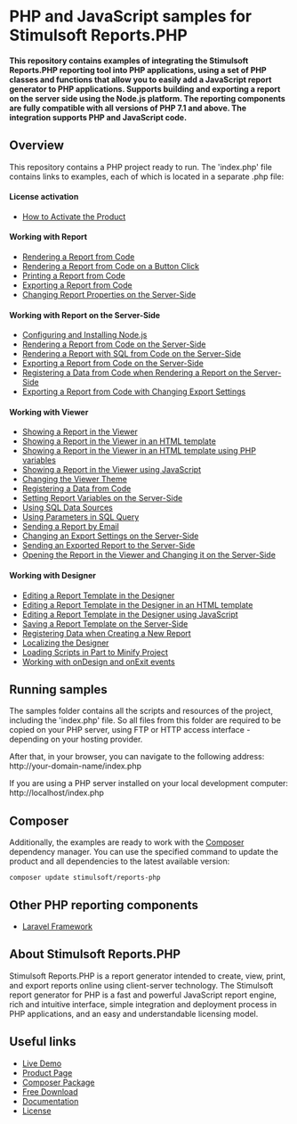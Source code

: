 # PHP and JavaScript samples for Stimulsoft Reports.PHP

#### This repository contains examples of integrating the Stimulsoft Reports.PHP reporting tool into PHP applications, using a set of PHP classes and functions that allow you to easily add a JavaScript report generator to PHP applications. Supports building and exporting a report on the server side using the Node.js platform. The reporting components are fully compatible with all versions of PHP 7.1 and above. The integration supports PHP and JavaScript code.

## Overview
This repository contains a PHP project ready to run. The 'index.php' file contains links to examples, each of which is located in a separate .php file:

#### License activation
* [How to Activate the Product](https://github.com/stimulsoft/Samples-Reports.PHP/blob/master/Working%20with%20Report/How%20to%20Activate%20the%20Product.php)

#### Working with Report
* [Rendering a Report from Code](https://github.com/stimulsoft/Samples-Reports.PHP/blob/master/Working%20with%20Report/Rendering%20a%20Report%20from%20Code.php)
* [Rendering a Report from Code on a Button Click](https://github.com/stimulsoft/Samples-Reports.PHP/blob/master/Working%20with%20Report/Rendering%20a%20Report%20from%20Code%20on%20a%20Button%20Click.php)
* [Printing a Report from Code](https://github.com/stimulsoft/Samples-Reports.PHP/blob/master/Working%20with%20Report/Printing%20a%20Report%20from%20Code.php)
* [Exporting a Report from Code](https://github.com/stimulsoft/Samples-Reports.PHP/blob/master/Working%20with%20Report/Exporting%20a%20Report%20from%20Code.php)
* [Changing Report Properties on the Server-Side](https://github.com/stimulsoft/Samples-Reports.PHP/blob/master/Working%20with%20Report/Changing%20Report%20Properties%20on%20the%20Server-Side.php)

#### Working with Report on the Server-Side
* [Configuring and Installing Node.js](https://github.com/stimulsoft/Samples-Reports.PHP/blob/master/Working%20with%20Report%20on%20the%20Server-Side/Configuring%20and%20Installing%20NodeJs.php)
* [Rendering a Report from Code on the Server-Side](https://github.com/stimulsoft/Samples-Reports.PHP/blob/master/Working%20with%20Report%20on%20the%20Server-Side/Rendering%20a%20Report%20from%20Code%20on%20the%20Server-Side.php)
* [Rendering a Report with SQL from Code on the Server-Side](https://github.com/stimulsoft/Samples-Reports.PHP/blob/master/Working%20with%20Report%20on%20the%20Server-Side/Rendering%20a%20Report%20with%20SQL%20from%20Code%20on%20the%20Server-Side.php)
* [Exporting a Report from Code on the Server-Side](https://github.com/stimulsoft/Samples-Reports.PHP/blob/master/Working%20with%20Report%20on%20the%20Server-Side/Exporting%20a%20Report%20from%20Code%20on%20the%20Server-Side.php)
* [Registering a Data from Code when Rendering a Report on the Server-Side](https://github.com/stimulsoft/Samples-Reports.PHP/blob/master/Working%20with%20Report%20on%20the%20Server-Side/Registering%20a%20Data%20from%20Code%20when%20Rendering%20a%20Report%20on%20the%20Server-Side.php)
* [Exporting a Report from Code with Changing Export Settings](https://github.com/stimulsoft/Samples-Reports.PHP/blob/master/Working%20with%20Report%20on%20the%20Server-Side/Exporting%20a%20Report%20from%20Code%20with%20Changing%20Export%20Settings.php)

#### Working with Viewer
* [Showing a Report in the Viewer](https://github.com/stimulsoft/Samples-Reports.PHP/blob/master/Working%20with%20Viewer/Showing%20a%20Report%20in%20the%20Viewer.php)
* [Showing a Report in the Viewer in an HTML template](https://github.com/stimulsoft/Samples-Reports.PHP/blob/master/Working%20with%20Viewer/Showing%20a%20Report%20in%20the%20Viewer%20in%20an%20HTML%20template.php)
* [Showing a Report in the Viewer in an HTML template using PHP variables](https://github.com/stimulsoft/Samples-Reports.PHP/blob/master/Working%20with%20Viewer/Showing%20a%20Report%20in%20the%20Viewer%20in%20an%20HTML%20template%20using%20PHP%20variables.php)
* [Showing a Report in the Viewer using JavaScript](https://github.com/stimulsoft/Samples-Reports.PHP/blob/master/Working%20with%20Viewer/Showing%20a%20Report%20in%20the%20Viewer%20using%20JavaScript.php)
* [Changing the Viewer Theme](https://github.com/stimulsoft/Samples-Reports.PHP/blob/master/Working%20with%20Viewer/Changing%20the%20Viewer%20Theme.php)
* [Registering a Data from Code](https://github.com/stimulsoft/Samples-Reports.PHP/blob/master/Working%20with%20Viewer/Registering%20a%20Data%20from%20Code.php)
* [Setting Report Variables on the Server-Side](https://github.com/stimulsoft/Samples-Reports.PHP/blob/master/Working%20with%20Viewer/Setting%20Report%20Variables%20on%20the%20Server-Side.php)
* [Using SQL Data Sources](https://github.com/stimulsoft/Samples-Reports.PHP/blob/master/Working%20with%20Viewer/Using%20SQL%20Data%20Sources.php)
* [Using Parameters in SQL Query](https://github.com/stimulsoft/Samples-Reports.PHP/blob/master/Working%20with%20Viewer/Using%20Parameters%20in%20SQL%20Query.php)
* [Sending a Report by Email](https://github.com/stimulsoft/Samples-Reports.PHP/blob/master/Working%20with%20Viewer/Sending%20a%20Report%20by%20Email.php)
* [Changing an Export Settings on the Server-Side](https://github.com/stimulsoft/Samples-Reports.PHP/blob/master/Working%20with%20Viewer/Changing%20an%20Export%20Settings%20on%20the%20Server-Side.php)
* [Sending an Exported Report to the Server-Side](https://github.com/stimulsoft/Samples-Reports.PHP/blob/master/Working%20with%20Viewer/Sending%20an%20Exported%20Report%20to%20the%20Server-Side.php)
* [Opening the Report in the Viewer and Changing it on the Server-Side](https://github.com/stimulsoft/Samples-Reports.PHP/blob/master/Working%20with%20Viewer/Opening%20the%20Report%20in%20the%20Viewer%20and%20Changing%20it%20on%20the%20Server-Side.php)

#### Working with Designer
* [Editing a Report Template in the Designer](https://github.com/stimulsoft/Samples-Reports.PHP/blob/master/Working%20with%20Designer/Editing%20a%20Report%20Template%20in%20the%20Designer.php)
* [Editing a Report Template in the Designer in an HTML template](https://github.com/stimulsoft/Samples-Reports.PHP/blob/master/Working%20with%20Designer/Editing%20a%20Report%20Template%20in%20the%20Designer%20in%20an%20HTML%20template.php)
* [Editing a Report Template in the Designer using JavaScript](https://github.com/stimulsoft/Samples-Reports.PHP/blob/master/Working%20with%20Designer/Editing%20a%20Report%20Template%20in%20the%20Designer%20using%20JavaScript.php)
* [Saving a Report Template on the Server-Side](https://github.com/stimulsoft/Samples-Reports.PHP/blob/master/Working%20with%20Designer/Saving%20a%20Report%20Template%20on%20the%20Server-Side.php)
* [Registering Data when Creating a New Report](https://github.com/stimulsoft/Samples-Reports.PHP/blob/master/Working%20with%20Designer/Registering%20Data%20when%20Creating%20a%20New%20Report.php)
* [Localizing the Designer](https://github.com/stimulsoft/Samples-Reports.PHP/blob/master/Working%20with%20Designer/Localizing%20the%20Designer.php)
* [Loading Scripts in Part to Minify Project](https://github.com/stimulsoft/Samples-Reports.PHP/blob/master/Working%20with%20Designer/Loading%20Scripts%20in%20Part%20to%20Minify%20Project.php)
* [Working with onDesign and onExit events](https://github.com/stimulsoft/Samples-Reports.PHP/blob/master/Working%20with%20Designer/Working%20with%20onDesign%20and%20onExit%20events.php)

## Running samples
The samples folder contains all the scripts and resources of the project, including the 'index.php' file. So all files from this folder are required to be copied on your PHP server, using FTP or HTTP access interface - depending on your hosting provider.

After that, in your browser, you can navigate to the following address:  
http://your-domain-name/index.php

If you are using a PHP server installed on your local development computer:  
http://localhost/index.php

## Composer
Additionally, the examples are ready to work with the [Composer](https://getcomposer.org/) dependency manager. You can use the specified command to update the product and all dependencies to the latest available version:

```
composer update stimulsoft/reports-php
```

## Other PHP reporting components
* [Laravel Framework](https://github.com/stimulsoft/Samples-Reports.PHP-for-Laravel)

## About Stimulsoft Reports.PHP
Stimulsoft Reports.PHP is a report generator intended to create, view, print, and export reports online using client-server technology. The Stimulsoft report generator for PHP is a fast and powerful JavaScript report engine, rich and intuitive interface, simple integration and deployment process in PHP applications, and an easy and understandable licensing model.

## Useful links
* [Live Demo](http://demo.stimulsoft.com/#Js)
* [Product Page](https://www.stimulsoft.com/en/products/reports-php)
* [Composer Package](https://packagist.org/packages/stimulsoft/reports-php)
* [Free Download](https://www.stimulsoft.com/en/downloads)
* [Documentation](https://www.stimulsoft.com/en/documentation/online/programming-manual/reports_and_dashboards_for_php.htm)
* [License](LICENSE.md)

